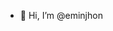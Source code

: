 - 👋 Hi, I’m @eminjhon

<!---
eminjhon/eminjhon is a ✨ special ✨ repository because its `README.md` (this file) appears on your GitHub profile.
You can click the Preview link to take a look at your changes.
--->
